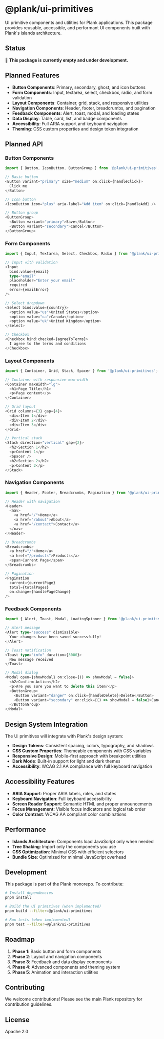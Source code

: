 # @plank/ui-primitives

UI primitive components and utilities for Plank applications. This package provides reusable, accessible, and performant UI components built with Plank's islands architecture.

## Status

🚧 **This package is currently empty and under development.**

## Planned Features

- **Button Components**: Primary, secondary, ghost, and icon buttons
- **Form Components**: Input, textarea, select, checkbox, radio, and form validation
- **Layout Components**: Container, grid, stack, and responsive utilities
- **Navigation Components**: Header, footer, breadcrumbs, and pagination
- **Feedback Components**: Alert, toast, modal, and loading states
- **Data Display**: Table, card, list, and badge components
- **Accessibility**: Full ARIA support and keyboard navigation
- **Theming**: CSS custom properties and design token integration

## Planned API

### Button Components

```typescript
import { Button, IconButton, ButtonGroup } from '@plank/ui-primitives';

// Basic button
<Button variant="primary" size="medium" on:click={handleClick}>
  Click me
</Button>

// Icon button
<IconButton icon="plus" aria-label="Add item" on:click={handleAdd} />

// Button group
<ButtonGroup>
  <Button variant="primary">Save</Button>
  <Button variant="secondary">Cancel</Button>
</ButtonGroup>
```

### Form Components

```typescript
import { Input, Textarea, Select, Checkbox, Radio } from '@plank/ui-primitives';

// Input with validation
<Input
  bind:value={email}
  type="email"
  placeholder="Enter your email"
  required
  error={emailError}
/>

// Select dropdown
<Select bind:value={country}>
  <option value="us">United States</option>
  <option value="ca">Canada</option>
  <option value="uk">United Kingdom</option>
</Select>

// Checkbox
<Checkbox bind:checked={agreeToTerms}>
  I agree to the terms and conditions
</Checkbox>
```

### Layout Components

```typescript
import { Container, Grid, Stack, Spacer } from '@plank/ui-primitives';

// Container with responsive max-width
<Container maxWidth="lg">
  <h1>Page Title</h1>
  <p>Page content</p>
</Container>

// Grid layout
<Grid columns={3} gap={4}>
  <div>Item 1</div>
  <div>Item 2</div>
  <div>Item 3</div>
</Grid>

// Vertical stack
<Stack direction="vertical" gap={2}>
  <h2>Section 1</h2>
  <p>Content 1</p>
  <Spacer />
  <h2>Section 2</h2>
  <p>Content 2</p>
</Stack>
```

### Navigation Components

```typescript
import { Header, Footer, Breadcrumbs, Pagination } from '@plank/ui-primitives';

// Header with navigation
<Header>
  <nav>
    <a href="/">Home</a>
    <a href="/about">About</a>
    <a href="/contact">Contact</a>
  </nav>
</Header>

// Breadcrumbs
<Breadcrumbs>
  <a href="/">Home</a>
  <a href="/products">Products</a>
  <span>Current Page</span>
</Breadcrumbs>

// Pagination
<Pagination
  current={currentPage}
  total={totalPages}
  on:change={handlePageChange}
/>
```

### Feedback Components

```typescript
import { Alert, Toast, Modal, LoadingSpinner } from '@plank/ui-primitives';

// Alert message
<Alert type="success" dismissible>
  Your changes have been saved successfully!
</Alert>

// Toast notification
<Toast type="info" duration={3000}>
  New message received
</Toast>

// Modal dialog
<Modal open={showModal} on:close={() => showModal = false}>
  <h2>Confirm Action</h2>
  <p>Are you sure you want to delete this item?</p>
  <ButtonGroup>
    <Button variant="danger" on:click={handleDelete}>Delete</Button>
    <Button variant="secondary" on:click={() => showModal = false}>Cancel</Button>
  </ButtonGroup>
</Modal>
```

## Design System Integration

The UI primitives will integrate with Plank's design system:

- **Design Tokens**: Consistent spacing, colors, typography, and shadows
- **CSS Custom Properties**: Themeable components with CSS variables
- **Responsive Design**: Mobile-first approach with breakpoint utilities
- **Dark Mode**: Built-in support for light and dark themes
- **Accessibility**: WCAG 2.1 AA compliance with full keyboard navigation

## Accessibility Features

- **ARIA Support**: Proper ARIA labels, roles, and states
- **Keyboard Navigation**: Full keyboard accessibility
- **Screen Reader Support**: Semantic HTML and proper announcements
- **Focus Management**: Visible focus indicators and logical tab order
- **Color Contrast**: WCAG AA compliant color combinations

## Performance

- **Islands Architecture**: Components load JavaScript only when needed
- **Tree Shaking**: Import only the components you use
- **CSS Optimization**: Minimal CSS with efficient selectors
- **Bundle Size**: Optimized for minimal JavaScript overhead

## Development

This package is part of the Plank monorepo. To contribute:

```bash
# Install dependencies
pnpm install

# Build the UI primitives (when implemented)
pnpm build --filter=@plank/ui-primitives

# Run tests (when implemented)
pnpm test --filter=@plank/ui-primitives
```

## Roadmap

1. **Phase 1**: Basic button and form components
2. **Phase 2**: Layout and navigation components
3. **Phase 3**: Feedback and data display components
4. **Phase 4**: Advanced components and theming system
5. **Phase 5**: Animation and interaction utilities

## Contributing

We welcome contributions! Please see the main Plank repository for contribution guidelines.

## License

Apache 2.0
